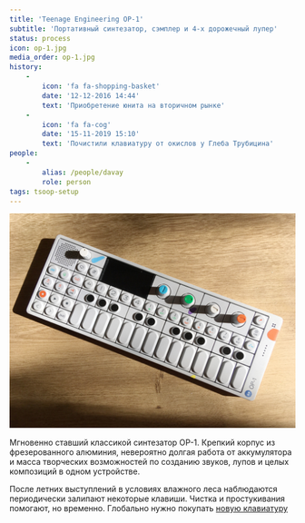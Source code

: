 ```yaml
---
title: 'Teenage Engineering OP-1'
subtitle: 'Портативный синтезатор, сэмплер и 4-х дорожечный лупер'
status: process
icon: op-1.jpg
media_order: op-1.jpg
history:
    -
        icon: 'fa fa-shopping-basket'
        date: '12-12-2016 14:44'
        text: 'Приобретение юнита на вторичном рынке'
    -
        icon: 'fa fa-cog'
        date: '15-11-2019 15:10'
        text: 'Почистили клавиатуру от окислов у Глеба Трубицина'
people:
    -
        alias: /people/davay
        role: person
tags: tsoop-setup
---
```


![](./op-1.jpg)

Мгновенно ставший классикой синтезатор OP-1. Крепкий корпус из фрезерованного алюминия, невероятно долгая работа от аккумулятора и масса творческих возможностей по созданию звуков, лупов и целых композиций в одном устройстве.

После летних выступлений в условиях влажного леса наблюдаются периодически залипают некоторые клавиши. Чистка и простукивания помогают, но временно. Глобально нужно покупать [новую клавиатуру](/designs/tsoop/music-lab/setup/op-1-keys/)
